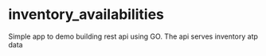 # inventory_availabilities
Simple app to demo building rest api using GO. The api serves inventory atp data
